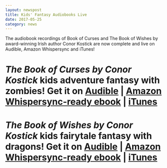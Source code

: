 ```yaml
---
layout: newspost
title: Kids' Fantasy Audiobooks Live
date: 2017-05-25
category: news
---
```


The audiobook recordings of Book of Curses and The Book of Wishes by award-winning Irish author Conor Kostick are now complete and live on Audible, Amazon Whispersync and iTunes!

# *The Book of Curses by Conor Kostick* kids adventure fantasy with zombies! Get it on <a href="https://www.audible.com/pd/Kids/The-Book-of-Curses-Audiobook/B072BNT2L4?qid=1496975906&sr=1-19 " target="_blank">Audible</a> | <a href="https://www.amazon.ca/Book-Curses-Conor-Kostick-ebook/dp/B00FEXBMEQ/ref=sr_1_37?ie=UTF8&qid=1496976070&sr=8-37&keywords=conor+kostick" target="_blank">Amazon Whispersync-ready ebook</a> | <a href="https://itunes.apple.com/ca/audiobook/the-book-of-curses-unabridged/id1235776506" target="_blank">iTunes</a></p>
# *The Book of Wishes by Conor Kostick* kids fairytale fantasy with dragons! Get it on <a href="https://www.audible.com/pd/Kids/The-Book-of-Wishes-Audiobook/B072LVGWQ2?qid=1496975977&sr=1-5" target="_blank">Audible</a> | <a href="https://www.amazon.ca/Book-Wishes-Conor-Kostick-ebook/dp/B00FEONCL6/ref=sr_1_38?ie=UTF8&qid=1496976239&sr=8-38&keywords=conor+kostick" target="_blank">Amazon Whispersync-ready ebook</a> | <a href="https://itunes.apple.com/ca/audiobook/the-book-of-wishes-unabridged/id1241087691" target="_blank">iTunes</a></p>
	 	
